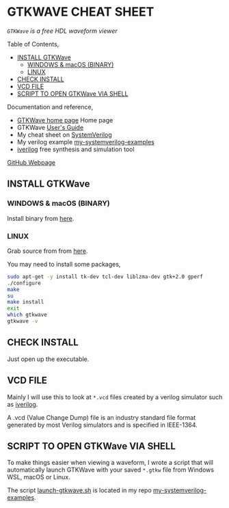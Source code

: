 # GTKWAVE CHEAT SHEET

_`GTKWave` is a free HDL waveform viewer_

Table of Contents,

* [INSTALL GTKWave](https://github.com/JeffDeCola/my-cheat-sheets/tree/master/hardware/tools/simulation/gtkwave-cheat-sheet#install-gtkwave)
  * [WINDOWS & macOS (BINARY)](https://github.com/JeffDeCola/my-cheat-sheets/tree/master/hardware/tools/simulation/gtkwave-cheat-sheet#windows--macos-binary)
  * [LINUX](https://github.com/JeffDeCola/my-cheat-sheets/tree/master/hardware/tools/simulation/gtkwave-cheat-sheet#linux)
* [CHECK INSTALL](https://github.com/JeffDeCola/my-cheat-sheets/tree/master/hardware/tools/simulation/gtkwave-cheat-sheet#check-install)
* [VCD FILE](https://github.com/JeffDeCola/my-cheat-sheets/tree/master/hardware/tools/simulation/gtkwave-cheat-sheet#vcd-file)
* [SCRIPT TO OPEN GTKWave VIA SHELL](https://github.com/JeffDeCola/my-cheat-sheets/tree/master/hardware/tools/simulation/gtkwave-cheat-sheet#script-to-open-gtkwave-via-shell)

Documentation and reference,

* [GTKWave home page](http://gtkwave.sourceforge.net/) Home page
* GTKWave
  [User's Guide](http://gtkwave.sourceforge.net/gtkwave.pdf)
* My cheat sheet on
  [SystemVerilog](https://github.com/JeffDeCola/my-cheat-sheets/tree/master/hardware/development/languages/systemverilog-cheat-sheet)
* My verilog example [my-systemverilog-examples](https://github.com/JeffDeCola/my-systemverilog-examples)
* [iverilog](https://github.com/JeffDeCola/my-cheat-sheets/tree/master/hardware/tools/simulation/iverilog-cheat-sheet)
  free synthesis and simulation tool

[GitHub Webpage](https://jeffdecola.github.io/my-cheat-sheets/)

## INSTALL GTKWave

### WINDOWS & macOS (BINARY)

Install binary from
[here](https://sourceforge.net/projects/gtkwave/files/).

### LINUX

Grab source from from
[here](https://sourceforge.net/projects/gtkwave/files/).

You may need to install some packages,

```bash
sudo apt-get -y install tk-dev tcl-dev liblzma-dev gtk+2.0 gperf
./configure
make
su
make install
exit
which gtkwave
gtkwave -v
```

## CHECK INSTALL

Just open up the executable.

## VCD FILE

Mainly I will use this to look at `*.vcd` files created by a verilog simulator
such as
[iverilog](https://github.com/JeffDeCola/my-cheat-sheets/tree/master/hardware/tools/simulation/iverilog-cheat-sheet).

A .vcd (Value Change Dump) file is an industry standard file format
generated by most Verilog simulators and is specified in IEEE-1364.

## SCRIPT TO OPEN GTKWave VIA SHELL

To make things easier when viewing a waveform, I wrote a script that will
automatically launch GTKWave with your saved `*.gtkw` file from Windows WSL,
macOS or Linux.

The script
[launch-gtkwave.sh](https://github.com/JeffDeCola/my-systemverilog-examples/blob/master/launch-GTKWave-script/launch-gtkwave.sh)
is located in my repo
[my-systemverilog-examples](https://github.com/JeffDeCola/my-systemverilog-examples).
